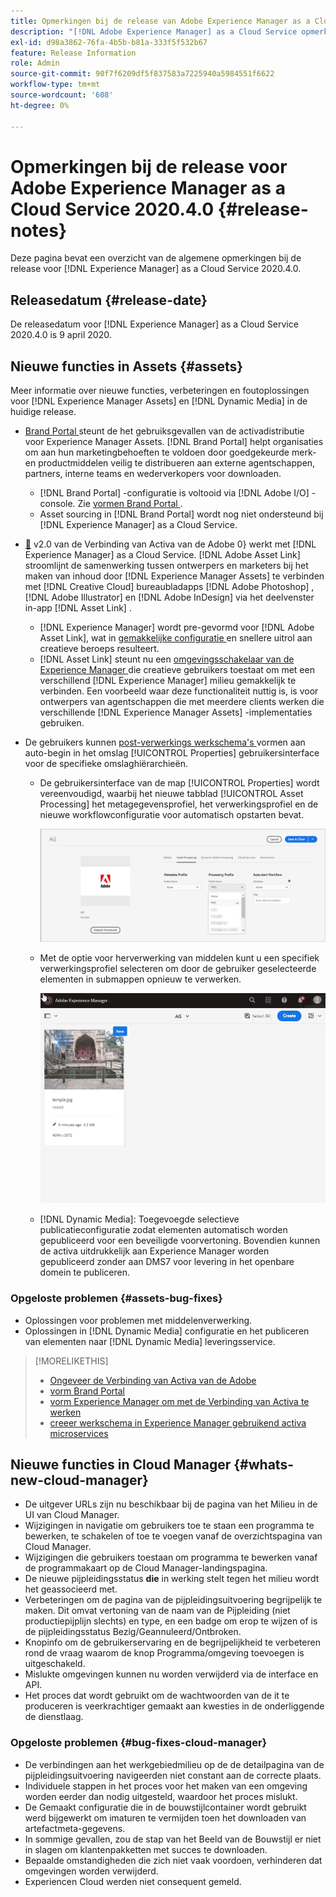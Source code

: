 ```yaml
---
title: Opmerkingen bij de release van Adobe Experience Manager as a Cloud Service voor 2020.4.0
description: "[!DNL Adobe Experience Manager] as a Cloud Service opmerkingen bij de release voor 2020.4.0."
exl-id: d98a3862-76fa-4b5b-b81a-333f5f532b67
feature: Release Information
role: Admin
source-git-commit: 90f7f6209df5f837583a7225940a5984551f6622
workflow-type: tm+mt
source-wordcount: '608'
ht-degree: 0%

---
```


# Opmerkingen bij de release voor Adobe Experience Manager as a Cloud Service 2020.4.0 {#release-notes}

Deze pagina bevat een overzicht van de algemene opmerkingen bij de release voor [!DNL Experience Manager] as a Cloud Service 2020.4.0.

## Releasedatum {#release-date}

De releasedatum voor [!DNL Experience Manager] as a Cloud Service 2020.4.0 is 9 april 2020.

## Nieuwe functies in Assets {#assets}

Meer informatie over nieuwe functies, verbeteringen en foutoplossingen voor [!DNL Experience Manager Assets] en [!DNL Dynamic Media] in de huidige release.

* [ Brand Portal ](https://experienceleague.adobe.com/docs/experience-manager-brand-portal/using/home.html?lang=nl-NL) steunt de het gebruiksgevallen van de activadistributie voor Experience Manager Assets. [!DNL Brand Portal] helpt organisaties om aan hun marketingbehoeften te voldoen door goedgekeurde merk- en productmiddelen veilig te distribueren aan externe agentschappen, partners, interne teams en wederverkopers voor downloaden.
   * [!DNL Brand Portal] -configuratie is voltooid via [!DNL Adobe I/O] -console. Zie [ vormen Brand Portal ](https://experienceleague.adobe.com/docs/experience-manager-brand-portal/using/publish/configure-aem-assets-with-brand-portal.html?lang=nl-NL).
   * Asset sourcing in [!DNL Brand Portal] wordt nog niet ondersteund bij [!DNL Experience Manager] as a Cloud Service.

* [&#128279;](https://helpx.adobe.com/nl/enterprise/using/adobe-asset-link.html) v2.0 van de Verbinding van Activa van de Adobe 0&rbrace; werkt met [!DNL Experience Manager] as a Cloud Service.  [!DNL Adobe Asset Link] stroomlijnt de samenwerking tussen ontwerpers en marketers bij het maken van inhoud door [!DNL Experience Manager Assets] te verbinden met [!DNL Creative Cloud] bureaubladapps [!DNL Adobe Photoshop] , [!DNL Adobe Illustrator] en [!DNL Adobe InDesign] via het deelvenster in-app [!DNL Asset Link] .
   * [!DNL Experience Manager] wordt pre-gevormd voor [!DNL Adobe Asset Link], wat in [ gemakkelijke configuratie ](https://helpx.adobe.com/nl/enterprise/using/configure-aem-assets-for-asset-link.html) en snellere uitrol aan creatieve beroeps resulteert.
   * [!DNL Asset Link] steunt nu een [ omgevingsschakelaar van de Experience Manager ](https://helpx.adobe.com/nl/enterprise/using/manage-assets-using-adobe-asset-link.html#UseAdobeAssetLink) die creatieve gebruikers toestaat om met een verschillend [!DNL Experience Manager] milieu gemakkelijk te verbinden. Een voorbeeld waar deze functionaliteit nuttig is, is voor ontwerpers van agentschappen die met meerdere clients werken die verschillende [!DNL Experience Manager Assets] -implementaties gebruiken.

* De gebruikers kunnen [ post-verwerkings werkschema&#39;s ](/help/assets/asset-microservices-configure-and-use.md#post-processing-workflows) vormen aan auto-begin in het omslag [!UICONTROL Properties] gebruikersinterface voor de specifieke omslaghiërarchieën.
   * De gebruikersinterface van de map [!UICONTROL Properties] wordt vereenvoudigd, waarbij het nieuwe tabblad [!UICONTROL Asset Processing] het metagegevensprofiel, het verwerkingsprofiel en de nieuwe workflowconfiguratie voor automatisch opstarten bevat.

     ![ de profielen van de Verwerking kunnen gemakkelijk op omslagen worden toegepast en alle activa die aan omslagen worden geupload verwerken gebruikend deze profielen ](/help/assets/assets/asset-processing-folder-properties.png)

   * Met de optie voor herverwerking van middelen kunt u een specifiek verwerkingsprofiel selecteren om door de gebruiker geselecteerde elementen in submappen opnieuw te verwerken.

     ![ opnieuw verwerkend geselecteerde activa gebruikend een specifiek verwerkingsprofiel ](/help/assets/assets/fpo-existing-asset-reprocess.gif)

   * [!DNL Dynamic Media]: Toegevoegde selectieve publicatieconfiguratie zodat elementen automatisch worden gepubliceerd voor een beveiligde voorvertoning. Bovendien kunnen de activa uitdrukkelijk aan Experience Manager worden gepubliceerd zonder aan DMS7 voor levering in het openbare domein te publiceren.

### Opgeloste problemen {#assets-bug-fixes}

* Oplossingen voor problemen met middelenverwerking.
* Oplossingen in [!DNL Dynamic Media] configuratie en het publiceren van elementen naar [!DNL Dynamic Media] leveringsservice.

>[!MORELIKETHIS]
>
>* [ Ongeveer de Verbinding van Activa van de Adobe ](https://www.adobe.com/creativecloud/business/enterprise/adobe-asset-link.html)
>* [ vorm Brand Portal ](https://experienceleague.adobe.com/docs/experience-manager-brand-portal/using/publish/configure-aem-assets-with-brand-portal.html?lang=nl-NL)
>* [ vorm Experience Manager om met de Verbinding van Activa te werken ](https://helpx.adobe.com/nl/enterprise/using/configure-aem-assets-for-asset-link.html)
>* [ creeer werkschema in Experience Manager gebruikend activa microservices ](https://experienceleague.adobe.com/docs/experience-manager-cloud-service/assets/manage/asset-microservices-configure-and-use.html?lang=nl-NL#post-processing-workflows)

## Nieuwe functies in Cloud Manager {#whats-new-cloud-manager}

* De uitgever URLs zijn nu beschikbaar bij de pagina van het Milieu in de UI van Cloud Manager.
* Wijzigingen in navigatie om gebruikers toe te staan een programma te bewerken, te schakelen of toe te voegen vanaf de overzichtspagina van Cloud Manager.
* Wijzigingen die gebruikers toestaan om programma te bewerken vanaf de programmakaart op de Cloud Manager-landingspagina.
* De nieuwe pijpleidingsstatus **die** in werking stelt tegen het milieu wordt het geassocieerd met.
* Verbeteringen om de pagina van de pijpleidingsuitvoering begrijpelijk te maken. Dit omvat vertoning van de naam van de Pijpleiding (niet productiepijplijn slechts) en type, en een badge om erop te wijzen of is de pijpleidingsstatus Bezig/Geannuleerd/Ontbroken.
* Knopinfo om de gebruikerservaring en de begrijpelijkheid te verbeteren rond de vraag waarom de knop Programma/omgeving toevoegen is uitgeschakeld.
* Mislukte omgevingen kunnen nu worden verwijderd via de interface en API.
* Het proces dat wordt gebruikt om de wachtwoorden van de it te produceren is veerkrachtiger gemaakt aan kwesties in de onderliggende de dienstlaag.

### Opgeloste problemen {#bug-fixes-cloud-manager}

* De verbindingen aan het werkgebiedmilieu op de de detailpagina van de pijpleidingsuitvoering navigeerden niet constant aan de correcte plaats.
* Individuele stappen in het proces voor het maken van een omgeving worden eerder dan nodig uitgesteld, waardoor het proces mislukt.
* De Gemaakt configuratie die in de bouwstijlcontainer wordt gebruikt werd bijgewerkt om imaturen te vermijden toen het downloaden van artefactmeta-gegevens.
* In sommige gevallen, zou de stap van het Beeld van de Bouwstijl er niet in slagen om klantenpakketten met succes te downloaden.
* Bepaalde omstandigheden die zich niet vaak voordoen, verhinderen dat omgevingen worden verwijderd.
* Experiencen Cloud werden niet consequent gemeld.
